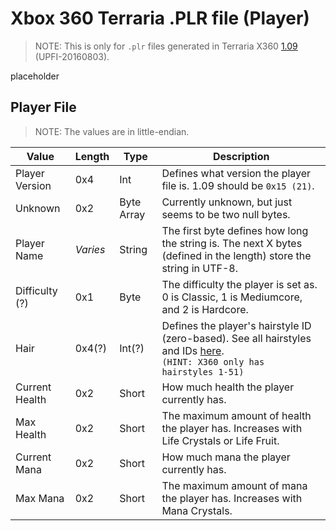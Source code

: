 # Xbox 360 Terraria .PLR file (Player)

> NOTE: This is only for `.plr` files generated in Terraria X360 [1.09](https://terraria.wiki.gg/wiki/Console_version_history#1.09) (UPFI-20160803).

placeholder

## Player File

> NOTE: The values are in little-endian.

| Value          | Length   | Type       | Description                                                                                                                                                              |
| -------------- | -------- | ---------- | ------------------------------------------------------------------------------------------------------------------------------------------------------------------------ |
| Player Version | 0x4      | Int        | Defines what version the player file is. 1.09 should be `0x15 (21)`.                                                                                                     |
| Unknown        | 0x2      | Byte Array | Currently unknown, but just seems to be two null bytes.                                                                                                                  |
| Player Name    | *Varies* | String     | The first byte defines how long the string is. The next X bytes (defined in the length) store the string in UTF-8.                                                       |
| Difficulty (?) | 0x1      | Byte       | The difficulty the player is set as. 0 is Classic, 1 is Mediumcore, and 2 is Hardcore.                                                                                   |
| Hair           | 0x4(?)   | Int(?)     | Defines the player's hairstyle ID (zero-based). See all hairstyles and IDs [here](https://terraria.wiki.gg/wiki/Hairstyles).<br/>`(HINT: X360 only has hairstyles 1-51)` |
| Current Health | 0x2      | Short      | How much health the player currently has.                                                                                                                                |
| Max Health     | 0x2      | Short      | The maximum amount of health the player has. Increases with Life Crystals or Life Fruit.                                                                                 |
| Current Mana   | 0x2      | Short      | How much mana the player currently has.                                                                                                                                  |
| Max Mana       | 0x2      | Short      | The maximum amount of mana the player has. Increases with Mana Crystals.                                                                                                 |

